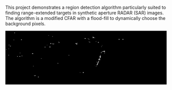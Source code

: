 This project demonstrates a region detection algorithm particularly suited to finding range-extended targets in synthetic aperture RADAR (SAR) images. The algorithm is a modified CFAR with a flood-fill to dynamically choose the background pixels.

![OSU Flood fill animation](https://github.com/bernielampe1/region_detect/blob/master/movs/OSUshoe_floodfill.gif)

